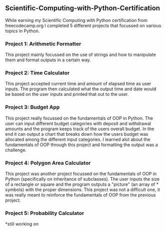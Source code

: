 ## Scientific-Computing-with-Python-Certification

While earning my Scientific Computing with Python certification from freecodecamp.org I completed 5 different projects that focussed on various topics in Python.

### Project 1: Arithmetic Formatter

This project mainly focussed on the use of strings and how to manipulate them and format outputs in a certain way.




### Project 2: Time Calculator

This project accepted current time and amount of elapsed time as user inputs.  The program then calculated what the output time and date would be based on the user inputs and
printed that out to the user.




### Project 3: Budget App

This project really focussed on the fundamentals of OOP in Python.  The user can input different budget categories with deposit and withdrawal amounts and the program keeps
track of the users overall budget.  In the end it can output a chart that breaks down how the users budget was allocated among the different input categories.  I learned
alot about the fundamentals of OOP through this project and formatting the output was a challenge.




### Project 4: Polygon Area Calculator

This project was another project focussed on the fundamentals of OOP in Python (specifically on inheritance of subclasses).  The user inputs the size of a 
rectangle or square and the program outputs a "picture" (an array of * symbols) with the proper dimensions.  This project was not a difficult one, it was really 
meant to reinforce the fundamentals of OOP from the previous project.




### Project 5: Probability Calculator
*still working on 
